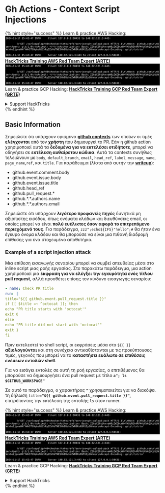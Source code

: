 # Gh Actions - Context Script Injections

{% hint style="success" %}
Learn & practice AWS Hacking:<img src="../../../.gitbook/assets/image (1).png" alt="" data-size="line">[**HackTricks Training AWS Red Team Expert (ARTE)**](https://training.hacktricks.xyz/courses/arte)<img src="../../../.gitbook/assets/image (1).png" alt="" data-size="line">\
Learn & practice GCP Hacking: <img src="../../../.gitbook/assets/image (2).png" alt="" data-size="line">[**HackTricks Training GCP Red Team Expert (GRTE)**<img src="../../../.gitbook/assets/image (2).png" alt="" data-size="line">](https://training.hacktricks.xyz/courses/grte)

<details>

<summary>Support HackTricks</summary>

* Check the [**subscription plans**](https://github.com/sponsors/carlospolop)!
* **Join the** 💬 [**Discord group**](https://discord.gg/hRep4RUj7f) or the [**telegram group**](https://t.me/peass) or **follow** us on **Twitter** 🐦 [**@hacktricks\_live**](https://twitter.com/hacktricks\_live)**.**
* **Share hacking tricks by submitting PRs to the** [**HackTricks**](https://github.com/carlospolop/hacktricks) and [**HackTricks Cloud**](https://github.com/carlospolop/hacktricks-cloud) github repos.

</details>
{% endhint %}

## Basic Information

Σημειώστε ότι υπάρχουν ορισμένα [**github contexts**](https://docs.github.com/en/actions/reference/context-and-expression-syntax-for-github-actions#github-context) των οποίων οι τιμές **ελέγχονται** από τον **χρήστη** που δημιουργεί το PR. Εάν η github action χρησιμοποιεί αυτά τα **δεδομένα για να εκτελέσει οτιδήποτε**, μπορεί να οδηγήσει σε **εκτέλεση αυθαίρετου κώδικα**. Αυτά τα contexts συνήθως τελειώνουν με `body`, `default_branch`, `email`, `head_ref`, `label`, `message`, `name`, `page_name`,`ref`, και `title`. Για παράδειγμα (λίστα από αυτήν την [**writeup**](https://medium.com/tinder/exploiting-github-actions-on-open-source-projects-5d93936d189f)):

* github.event.comment.body
* github.event.issue.body
* github.event.issue.title
* github.head\_ref
* github.pull\_request.\*
* github.\*.\*.authors.name
* github.\*.\*.authors.email

Σημειώστε ότι υπάρχουν **λιγότερο προφανείς πηγές** δυνητικά μη αξιόπιστης εισόδου, όπως ονόματα κλάδων και διευθύνσεις email, οι οποίες μπορεί να είναι **πολύ ευέλικτες όσον αφορά το επιτρεπόμενο περιεχόμενό τους**. Για παράδειγμα, `zzz";echo${IFS}"hello";#` θα ήταν ένα έγκυρο όνομα κλάδου και θα μπορούσε να είναι μια πιθανή διαδρομή επίθεσης για ένα στοχευμένο αποθετήριο.

### Example of a script injection attack <a href="#example-of-a-script-injection-attack" id="example-of-a-script-injection-attack"></a>

Μια επίθεση εισαγωγής σεναρίου μπορεί να συμβεί απευθείας μέσα στο inline script μιας ροής εργασίας. Στο παρακάτω παράδειγμα, μια action χρησιμοποιεί μια **έκφραση για να ελέγξει την εγκυρότητα ενός τίτλου pull request**, αλλά προσθέτει επίσης τον κίνδυνο εισαγωγής σεναρίου:
```yaml
- name: Check PR title
run: |
title="${{ github.event.pull_request.title }}"
if [[ $title =~ ^octocat ]]; then
echo "PR title starts with 'octocat'"
exit 0
else
echo "PR title did not start with 'octocat'"
exit 1
fi
```
Πριν εκτελεστεί το shell script, οι εκφράσεις μέσα στο `${{ }}` **αξιολογούνται** και στη συνέχεια αντικαθίστανται με τις προκύπτουσες τιμές, γεγονός που μπορεί να το **καταστήσει ευάλωτο σε επιθέσεις ενέσεων εντολών shell**.

Για να εισάγει εντολές σε αυτή τη ροή εργασίας, ο επιτιθέμενος θα μπορούσε να δημιουργήσει ένα pull request με τίτλο **`a"; ls $GITHUB_WORKSPACE"`**

Σε αυτό το παράδειγμα, ο χαρακτήρας **`"`** χρησιμοποιείται για να διακόψει τη δήλωση `title=`**`"${{ github.event.pull_request.title }}"`**, επιτρέποντας την εκτέλεση της εντολής `ls` στον runner.

{% hint style="success" %}
Learn & practice AWS Hacking:<img src="../../../.gitbook/assets/image (1).png" alt="" data-size="line">[**HackTricks Training AWS Red Team Expert (ARTE)**](https://training.hacktricks.xyz/courses/arte)<img src="../../../.gitbook/assets/image (1).png" alt="" data-size="line">\
Learn & practice GCP Hacking: <img src="../../../.gitbook/assets/image (2).png" alt="" data-size="line">[**HackTricks Training GCP Red Team Expert (GRTE)**<img src="../../../.gitbook/assets/image (2).png" alt="" data-size="line">](https://training.hacktricks.xyz/courses/grte)

<details>

<summary>Support HackTricks</summary>

* Check the [**subscription plans**](https://github.com/sponsors/carlospolop)!
* **Join the** 💬 [**Discord group**](https://discord.gg/hRep4RUj7f) or the [**telegram group**](https://t.me/peass) or **follow** us on **Twitter** 🐦 [**@hacktricks\_live**](https://twitter.com/hacktricks\_live)**.**
* **Share hacking tricks by submitting PRs to the** [**HackTricks**](https://github.com/carlospolop/hacktricks) and [**HackTricks Cloud**](https://github.com/carlospolop/hacktricks-cloud) github repos.

</details>
{% endhint %}
